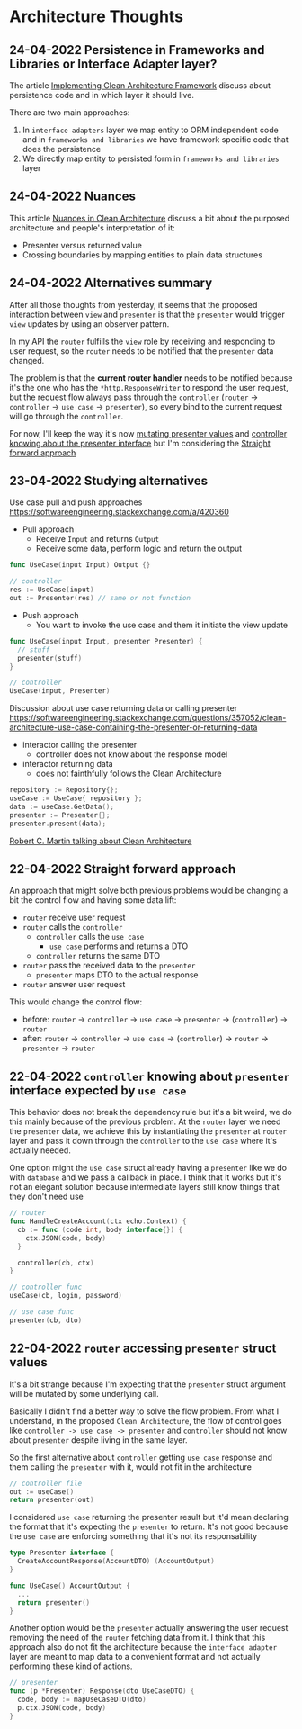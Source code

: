 # Architecture Thoughts

## 24-04-2022 Persistence in Frameworks and Libraries or Interface Adapter layer?

The article [Implementing Clean Architecture Framework](http://www.plainionist.net/Implementing-Clean-Architecture-Frameworks/) discuss about persistence code and in which layer it should live.

There are two main approaches:
1. In `interface adapters` layer we map entity to ORM independent code and in `frameworks and libraries` we have framework specific code that does the persistence
2. We directly map entity to persisted form in `frameworks and libraries` layer

## 24-04-2022 Nuances

This article [Nuances in Clean Architecture](https://lukemorton.tech/articles/nuances-in-clean-architecture) discuss a bit about the purposed architecture and people's interpretation of it:
* Presenter versus returned value
* Crossing boundaries by mapping entities to plain data structures

## 24-04-2022 Alternatives summary

After all those thoughts from yesterday, it seems that the proposed interaction between `view` and `presenter` is that the `presenter` would trigger `view` updates by using an observer pattern.

In my API the `router` fulfills the `view` role by receiving and responding to user request, so the `router` needs to be notified that the `presenter` data changed.

The problem is that the **current router handler** needs to be notified because it's the one who has the `*http.ResponseWriter` to respond the user request, but the request flow always pass through the `controller` (`router` -> `controller` -> `use case` -> `presenter`), so every bind to the current request will go through the `controller`.

For now, I'll keep the way it's now [mutating presenter values](#22-04-2022-router-accessing-presenter-struct-values) and [controller knowing about the presenter interface](#22-04-2022-controller-knowing-about-presenter-interface-expected-by-use-case) but I'm considering the [Straight forward approach](#22-04-2022-straight-forward-approach)

## 23-04-2022 Studying alternatives

Use case pull and push approaches
https://softwareengineering.stackexchange.com/a/420360
* Pull approach
  * Receive `Input` and returns `Output`
  * Receive some data, perform logic and return the output
```go
func UseCase(input Input) Output {}

// controller
res := UseCase(input)
out := Presenter(res) // same or not function
```

* Push approach
  * You want to invoke the use case and them it initiate the view  update
```go
func UseCase(input Input, presenter Presenter) {
  // stuff
  presenter(stuff)
}

// controller
UseCase(input, Presenter)
```

Discussion about use case returning data or calling presenter
https://softwareengineering.stackexchange.com/questions/357052/clean-architecture-use-case-containing-the-presenter-or-returning-data
* interactor calling the presenter
  * controller does not know about the response model
* interactor returning data
  * does not fainthfully follows the Clean Architecture
```go
repository := Repository{};
useCase := UseCase{ repository };
data := useCase.GetData();
presenter := Presenter{};
presenter.present(data);
```

[Robert C. Martin talking about Clean Architecture](https://www.youtube.com/watch?v=Nsjsiz2A9mg)


## 22-04-2022 Straight forward approach

An approach that might solve both previous problems would be changing a bit the control flow and having some data lift:
* `router` receive user request
* `router` calls the `controller`
  * `controller` calls the `use case`
    * `use case` performs and returns a DTO
  * `controller` returns the same DTO
* `router` pass the received data to the `presenter`
  * `presenter` maps DTO to the actual response
* `router` answer user request

This would change the control flow:
* before: `router` -> `controller` -> `use case` -> `presenter` -> (`controller`) -> `router`
* after: `router` -> `controller` -> `use case` -> (`controller`) -> `router` -> `presenter` -> `router`

## 22-04-2022 `controller` knowing about `presenter` interface expected by `use case`
This behavior does not break the dependency rule but it's a bit weird, we do this mainly because of the previous problem.
At the `router` layer we need the `presenter` data, we achieve this by instantiating the `presenter` at `router` layer and pass it down through the `controller` to the `use case` where it's actually needed.

One option might the `use case` struct already having a `presenter` like we do with `database` and we pass a callback in place. I think that it works but it's not an elegant solution because intermediate layers still know things that they don't need use

```go
// router
func HandleCreateAccount(ctx echo.Context) {
  cb := func (code int, body interface{}) {
    ctx.JSON(code, body)
  }

  controller(cb, ctx)
}

// controller func
useCase(cb, login, password)

// use case func
presenter(cb, dto)
```

## 22-04-2022 `router` accessing `presenter` struct values
It's a bit strange because I'm expecting that the `presenter` struct argument will be mutated by some underlying call. 

Basically I didn't find a better way to solve the flow problem. From what I understand, in the proposed `Clean Architecture`, the flow of control goes like `controller -> use case -> presenter` and `controller` should not know about `presenter` despite living in the same layer.

So the first alternative about `controller` getting `use case` response and them calling the `presenter` with it, would not fit in the architecture

```go
// controller file
out := useCase()
return presenter(out)
```

I considered `use case` returning the presenter result but it'd mean declaring the format that it's expecting the `presenter` to return. It's not good because the `use case` are enforcing something that it's not its responsability

```go
type Presenter interface {
  CreateAccountResponse(AccountDTO) (AccountOutput)
}

func UseCase() AccountOutput {
  ...
  return presenter()
}
```

Another option would be the `presenter` actually answering the user request removing the need of the `router` fetching data from it. I think that this approach also do not fit the architecture because the `interface adapter` layer are meant to map data to a convenient format and not actually performing these kind of actions.

```go
// presenter
func (p *Presenter) Response(dto UseCaseDTO) {
  code, body := mapUseCaseDTO(dto)
  p.ctx.JSON(code, body)
}
```
